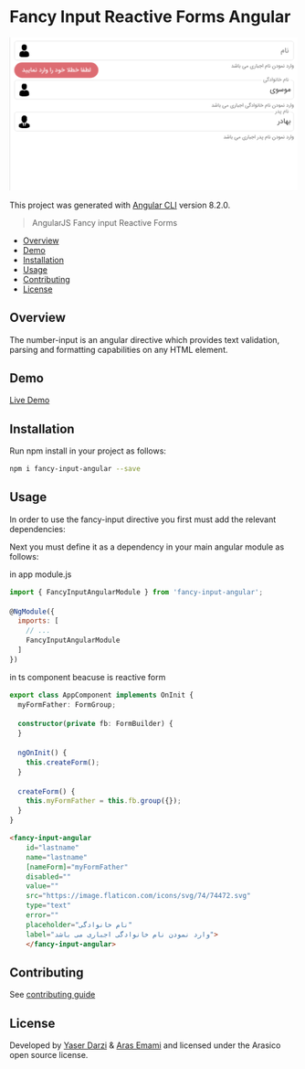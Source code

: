 # Fancy Input Reactive Forms Angular

![alt text](https://raw.githubusercontent.com/arasico/fancy-input-angular/style-review/src/assets/img/sample.png "Fancy Input Reactive Forms Angular ")


This project was generated with [Angular CLI](https://github.com/angular/angular-cli) version 8.2.0.
 

> AngularJS Fancy input Reactive Forms

* [Overview](#overview)
* [Demo](#)
* [Installation](#installation)
* [Usage](#usage)
* [Contributing](.github/CONTRIBUTING.md)
* [License](#license)

<a name="overview"></a>
## Overview
The number-input is an angular directive which provides text validation, parsing and formatting capabilities
on any HTML element.

## Demo
[Live Demo](https://github.io/)


<a name="installation"></a>
## Installation
Run npm install in your project as follows:

```sh
npm i fancy-input-angular --save
```

<a name="usage"></a>
## Usage
In order to use the fancy-input directive you first must add the relevant dependencies:

Next you must define it as a dependency in your main angular module as follows:

in app module.js

```js
import { FancyInputAngularModule } from 'fancy-input-angular';

@NgModule({
  imports: [
    // ...
    FancyInputAngularModule
  ]
})
```

in ts component beacuse is reactive form 
```ts
export class AppComponent implements OnInit {
  myFormFather: FormGroup;

  constructor(private fb: FormBuilder) {
  }

  ngOnInit() {
    this.createForm();
  }

  createForm() {
    this.myFormFather = this.fb.group({});
  }
}

```

```html
<fancy-input-angular
    id="lastname"
    name="lastname"
    [nameForm]="myFormFather"
    disabled=""
    value=""
    src="https://image.flaticon.com/icons/svg/74/74472.svg"
    type="text"
    error=""
    placeholder="نام خانوادگی"
    label="وارد نمودن نام خانوادگی اجباری می باشد">
    </fancy-input-angular>
```

## Contributing
See [contributing guide](.github/CONTRIBUTING.md)

<a name="license"></a>
## License
Developed by [Yaser Darzi](https://github.com/yaserdarzi) & [Aras Emami](https://github.com/arasemami) and licensed under the Arasico open source license.


